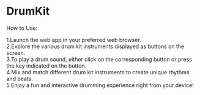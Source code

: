 # DrumKit
How to Use:<br>

1.Launch the web app in your preferred web browser.<br>
2.Explore the various drum kit instruments displayed as buttons on the screen.<br>
3.To play a drum sound, either click on the corresponding button or press the key indicated on the button.<br>
4.Mix and match different drum kit instruments to create unique rhythms and beats.<br>
5.Enjoy a fun and interactive drumming experience right from your device!<br>
